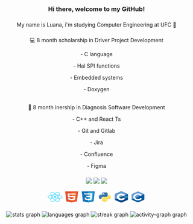<h3 align="center">Hi there, welcome to my GitHub!</h3>

###

<p align="center">My name is Luana, i'm studying Computer Engineering at UFC 🌱</p>

###


<div align="center">💻 8 month scholarship in Driver Project Development
  <p>- C language</p>
  <p>- Hal SPI functions</p>
  <p>- Embedded systems</p>
  <p>- Doxygen</p>
</div> 
<br>
 <div align="center">🔭 8 month inership in Diagnosis Software Development
   <p>- C++ and React Ts</p>
   <p>- Git and Gitlab</p>
   <p>- Jira</p>
   <p>- Confluence</p>
   <p>- Figma</p>
 </div> 

  
###

<div align="center"> 
  <a align="center" href="https://instagram.com/luanaizy" target="_blank"><img src="https://img.shields.io/badge/-Instagram-%23E4405F?style=for-the-badge&logo=instagram&logoColor=white" target="_blank"></a>
  <a align="center" href = "mailto:luanaizy@gmail.com"><img src="https://img.shields.io/badge/-Gmail-%23333?style=for-the-badge&logo=gmail&logoColor=white" target="_blank"></a>
  <a align="center" href="https://www.linkedin.com/in/luana-izy-veras-tavares" target="_blank"><img src="https://img.shields.io/badge/-LinkedIn-%230077B5?style=for-the-badge&logo=linkedin&logoColor=white" target="_blank"></a> 
  
</div>

<div align="center" style="display: inline_block"><br>
<!--   <img align="center" alt="Luana-Js" height="30" width="40" src="https://raw.githubusercontent.com/devicons/devicon/master/icons/javascript/javascript-plain.svg">
  <img align="center" alt="Luana-Ts" height="30" width="40" src="https://raw.githubusercontent.com/devicons/devicon/master/icons/typescript/typescript-plain.svg"> -->
  <img align="center" alt="Luana-React" height="30" width="40" src="https://raw.githubusercontent.com/devicons/devicon/master/icons/react/react-original.svg">
  <img align="center" alt="Luana-HTML" height="30" width="40" src="https://raw.githubusercontent.com/devicons/devicon/master/icons/html5/html5-original.svg">
  <img align="center" alt="Luana-CSS" height="30" width="40" src="https://raw.githubusercontent.com/devicons/devicon/master/icons/css3/css3-original.svg">
  <img align="center" alt="Luana-Python" height="30" width="40" src="https://raw.githubusercontent.com/devicons/devicon/master/icons/python/python-original.svg">
  <img align="center" alt="Luana-C++" height="30" width="40" src="https://raw.githubusercontent.com/devicons/devicon/master/icons/cplusplus/cplusplus-original.svg">
  <img align="center" alt="Luana-C" height="30" width="40" src="https://raw.githubusercontent.com/devicons/devicon/master/icons/c/c-original.svg">
<!--   <img align="center" alt="Luana-Java" height="30" width="40" src="https://raw.githubusercontent.com/devicons/devicon/master/icons/java/java-original.svg">
  <img align="center" alt="Luana-PostGresql" height="30" width="40" src="https://raw.githubusercontent.com/devicons/devicon/master/icons/postgresql/postgresql-original.svg" > -->
</div>

###

<div align="center">
  <img src="https://github-readme-stats.vercel.app/api?username=luanaizy&hide_title=false&hide_rank=false&show_icons=true&include_all_commits=true&count_private=true&disable_animations=false&theme=dracula&locale=en&hide_border=false&order=1&custom_title=Luana's%20GitHub%20Stats" height="150" alt="stats graph"  />
  <img src="https://github-readme-stats.vercel.app/api/top-langs?username=luanaizy&locale=en&hide_title=false&layout=compact&card_width=320&langs_count=5&theme=dracula&hide_border=false&order=2" height="150" alt="languages graph"  />
  <img src="https://streak-stats.demolab.com?user=luanaizy&locale=en&mode=daily&theme=dracula&hide_border=false&border_radius=5&order=3" height="150" alt="streak graph"  />
  <img src="https://github-readme-activity-graph.vercel.app/graph?username=luanaizy&radius=16&theme=react&area=true&order=5&custom_title=Luana's%20Contribution%20Graph&line=FFC0CB&point=FFC0CB&area_color=FFC0CB" height="300" alt="activity-graph graph"  />
</div>
